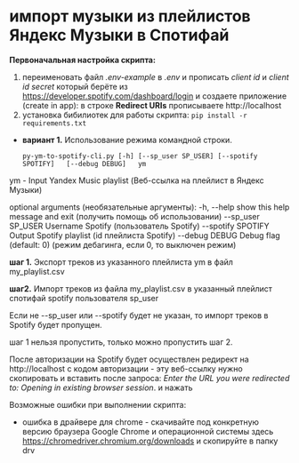 # импорт музыки из плейлистов Яндекс Музыки в Спотифай

**Первоначальная настройка скрипта:**

1. переименовать файл *.env-example* в *.env* и прописать *client id* и *client id secret* который берёте из  https://developer.spotify.com/dashboard/login и создаете приложение (create in app): в строке **Redirect URIs** прописываете http://localhost
2. установка бибилиотек для работы скрипта: `pip install -r requirements.txt`



* **вариант 1.** Использование режима командной строки.

  `py-ym-to-spotify-cli.py [-h] [--sp_user SP_USER] [--spotify SPOTIFY]   [--debug DEBUG]   ym`

ym        -          Input Yandex Music playlist (Веб-ссылка на плейлист в Яндекс Музыки)

optional arguments (необязательные аргументы): 
  -h, --help         show this help message and exit (получить помощь об использовании)
  --sp_user SP_USER  Username Spotify  (пользователь Spotify)
  --spotify SPOTIFY  Output Spotify playlist (id плейлиста Spotify)
  --debug DEBUG      Debug flag (default: 0) (режим дебагинга, если 0, то выключен режим)

**шаг 1.** Экспорт треков из указанного плейлиста ym в файл my_playlist.csv

**шаг2.** Импорт треков из файла my_playlist.csv в указанный плейлист спотифай spotify пользователя sp_user

Если не --sp_user или --spotify будет не указан,  то импорт треков в Spotify будет пропущен.

шаг 1 нельзя пропустить, только можно пропустить шаг 2.

После авторизации на Spotify будет осуществлен редирект на http://localhost с кодом авторизации - эту веб-ссылку нужно скопировать и вставить после запроса: *Enter the URL you were redirected to: Opening in existing browser session*. и нажать <Enter>

Возможные ошибки при выполнении скрипта:

* ошибка в драйвере для chrome - скачивайте под конкретную версию браузера Google Chrome и операционной системы здесь https://chromedriver.chromium.org/downloads и скопируйте в папку drv

  





